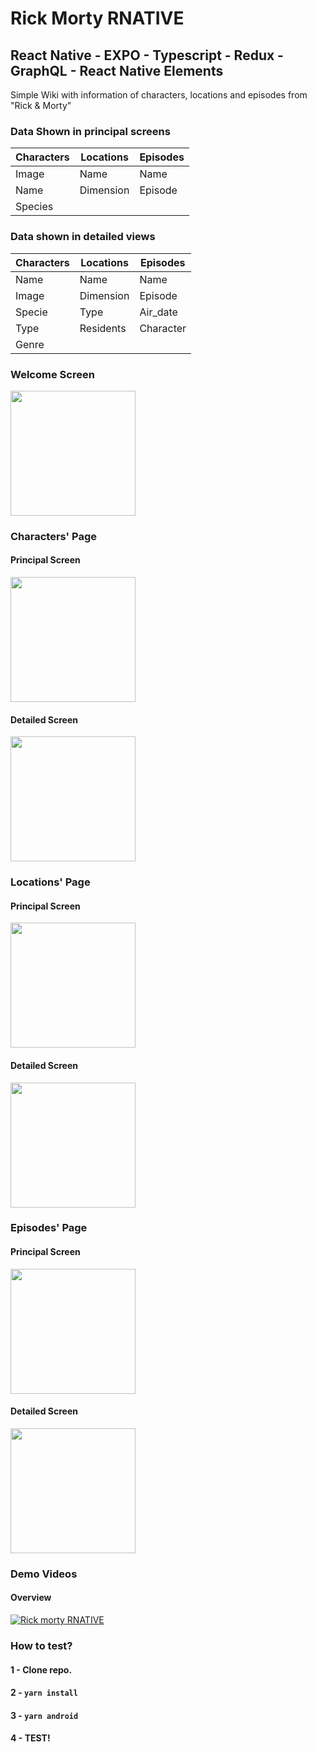 # Rick Morty RNATIVE

## React Native - EXPO - Typescript - Redux - GraphQL - React Native Elements

Simple Wiki with information of characters, locations and episodes from "Rick & Morty"

### Data Shown in principal screens
| Characters | Locations | Episodes |
|------------|-----------|----------|
| Image      | Name      | Name     |
| Name       | Dimension | Episode  |
| Species    |           |          | 

### Data shown in detailed views
| Characters | Locations | Episodes   |
|------------|-----------|------------|
| Name       | Name      | Name       |
| Image      | Dimension | Episode    |
| Specie     | Type      | Air_date   |
| Type       | Residents | Character  |
| Genre      |           |            |

### Welcome Screen
<img src="https://github.com/cframo/rick-morty-rnative/blob/master/screenshots/welcome.jpg" width="200">

### Characters' Page

#### Principal Screen
<img src="https://github.com/cframo/rick-morty-rnative/blob/master/screenshots/characters1.jpg" width="200">

#### Detailed Screen
<img src="https://github.com/cframo/rick-morty-rnative/blob/master/screenshots/characters2.jpg" width="200">

### Locations' Page

#### Principal Screen
<img src="https://github.com/cframo/rick-morty-rnative/blob/master/screenshots/locations1.jpg" width="200">

#### Detailed Screen
<img src="https://github.com/cframo/rick-morty-rnative/blob/master/screenshots/locations2.jpg" width="200">

### Episodes' Page

#### Principal Screen
<img src="https://github.com/cframo/rick-morty-rnative/blob/master/screenshots/episodes1.jpg" width="200">

#### Detailed Screen
<img src="https://github.com/cframo/rick-morty-rnative/blob/master/screenshots/episodes2.jpg" width="200">

### Demo Videos

#### Overview
[![Rick morty RNATIVE](https://img.youtube.com/vi/iHX4SguXwiQ/0.jpg)](https://www.youtube.com/watch?v=iHX4SguXwiQ)

### How to test?
#### 1 - Clone repo.
#### 2 - `yarn install` 
#### 3 - `yarn android`
#### 4 - TEST! 
